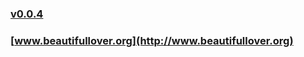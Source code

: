 ### [v0.0.4](https://github.com/littleflute/bat/edit/master/README.md)
### [www.beautifullover.org](http://www.beautifullover.org)
